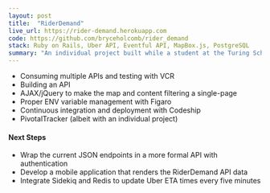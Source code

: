 ```yaml
---
layout: post
title:  "RiderDemand"
live_url: https://rider-demand.herokuapp.com
code: https://github.com/bryceholcomb/rider_demand
stack: Ruby on Rails, Uber API, Eventful API, MapBox.js, PostgreSQL
summary: "An individual project built while a student at the Turing School of Software and Design. The focus was on consuming and building APIs."
---
```

- Consuming multiple APIs and testing with VCR
- Building an API
- AJAX/jQuery to make the map and content filtering a single-page
- Proper ENV variable management with Figaro
- Continuous integration and deployment with Codeship
- PivotalTracker (albeit with an individual project)

#### Next Steps

- Wrap the current JSON endpoints in a more formal API with authentication
- Develop a mobile application that renders the RiderDemand API data
- Integrate Sidekiq and Redis to update Uber ETA times every five minutes
